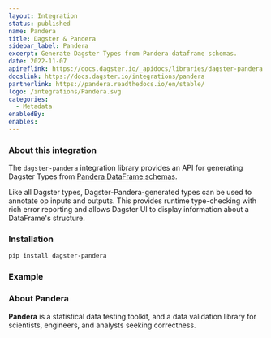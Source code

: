 ```yaml
---
layout: Integration
status: published
name: Pandera
title: Dagster & Pandera
sidebar_label: Pandera
excerpt: Generate Dagster Types from Pandera dataframe schemas.
date: 2022-11-07
apireflink: https://docs.dagster.io/_apidocs/libraries/dagster-pandera
docslink: https://docs.dagster.io/integrations/pandera
partnerlink: https://pandera.readthedocs.io/en/stable/
logo: /integrations/Pandera.svg
categories:
  - Metadata
enabledBy:
enables:
---
```


### About this integration

The `dagster-pandera` integration library provides an API for generating Dagster Types from [Pandera DataFrame schemas](https://pandera.readthedocs.io/en/stable/dataframe_schemas.html).

Like all Dagster types, Dagster-Pandera-generated types can be used to annotate op inputs and outputs. This provides runtime type-checking with rich error reporting and allows Dagster UI to display information about a DataFrame's structure.

### Installation

```bash
pip install dagster-pandera
```

### Example

<CodeExample filePath="integrations/pandera.py" language="python" />

### About Pandera

**Pandera** is a statistical data testing toolkit, and a data validation library for scientists, engineers, and analysts seeking correctness.
